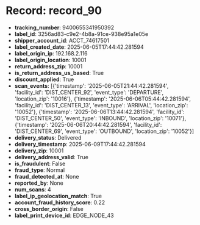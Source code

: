 # Record: record_90

- **tracking_number**: 9400655341950392
- **label_id**: 3256ad83-c9e2-4b8a-91ce-938e95a1e05e
- **shipper_account_id**: ACCT_74617501
- **label_created_date**: 2025-06-05T17:44:42.281594
- **label_origin_ip**: 192.168.2.116
- **label_origin_location**: 10001
- **return_address_zip**: 10001
- **is_return_address_us_based**: True
- **discount_applied**: True
- **scan_events**: [{'timestamp': '2025-06-05T21:44:42.281594', 'facility_id': 'DIST_CENTER_92', 'event_type': 'DEPARTURE', 'location_zip': '10016'}, {'timestamp': '2025-06-06T05:44:42.281594', 'facility_id': 'DIST_CENTER_13', 'event_type': 'ARRIVAL', 'location_zip': '10052'}, {'timestamp': '2025-06-06T13:44:42.281594', 'facility_id': 'DIST_CENTER_50', 'event_type': 'INBOUND', 'location_zip': '10071'}, {'timestamp': '2025-06-06T20:44:42.281594', 'facility_id': 'DIST_CENTER_69', 'event_type': 'OUTBOUND', 'location_zip': '10052'}]
- **delivery_status**: Delivered
- **delivery_timestamp**: 2025-06-09T17:44:42.281594
- **delivery_zip**: 10001
- **delivery_address_valid**: True
- **is_fraudulent**: False
- **fraud_type**: Normal
- **fraud_detected_at**: None
- **reported_by**: None
- **num_scans**: 4
- **label_ip_geolocation_match**: True
- **account_fraud_history_score**: 0.22
- **cross_border_origin**: False
- **label_print_device_id**: EDGE_NODE_43